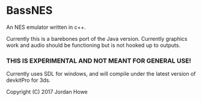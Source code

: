 # BassNES
An NES emulator written in c++.

Currently this is a barebones port of the Java version. Currently graphics work and audio should be functioning but is not hooked up to outputs.

### THIS IS EXPERIMENTAL AND NOT MEANT FOR GENERAL USE!

Currently uses SDL for windows, and will compile under the latest version of devkitPro for 3ds.

Copyright (C) 2017 Jordan Howe
